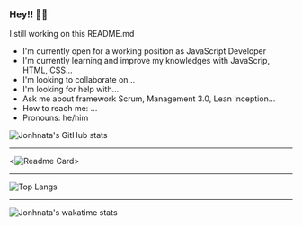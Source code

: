 ### Hey!! 👋🏼
I still working on this README.md

- I'm currently open for a working position as JavaScript Developer
- I'm currently learning and improve my knowledges with JavaScrip, HTML, CSS...
- I'm looking to collaborate on...
- I'm looking for help with...
- Ask me about framework Scrum, Management 3.0, Lean Inception...
- How to reach me: ...
- Pronouns: he/him

![Jonhnata's GitHub stats](https://github-readme-stats.vercel.app/api?username=jonhnatalima&theme=chartreuse-dark&show_icons=true&count_private=true)

----------------------------

<![Readme Card](https://github-readme-stats.vercel.app/api/pin/?username=jonhnatalima&repo=jonhnatalima&show_owner=true&theme=chartreuse-dark)>

----------------------------

![Top Langs](https://github-readme-stats.vercel.app/api/top-langs/?username=jonhnatalima&theme=chartreuse-dark&layout=compact)

----------------------------

![Jonhnata's wakatime stats](https://github-readme-stats.vercel.app/api/wakatime?username=jonhnatalima&theme=chartreuse-dark)